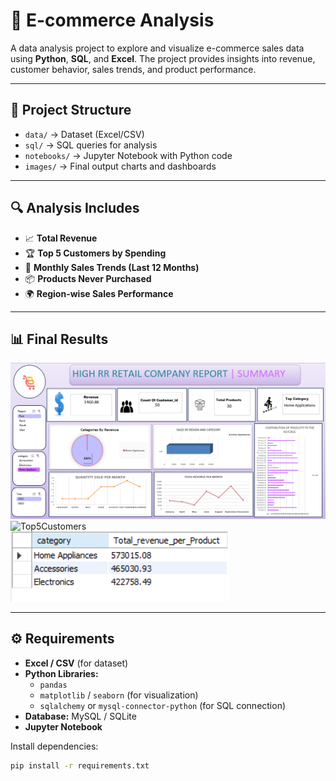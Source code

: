 # 🛒 E-commerce Analysis  

A data analysis project to explore and visualize e-commerce sales data using **Python**, **SQL**, and **Excel**. The project provides insights into revenue, customer behavior, sales trends, and product performance.  

---

## 📂 Project Structure
- `data/` → Dataset (Excel/CSV)  
- `sql/` → SQL queries for analysis  
- `notebooks/` → Jupyter Notebook with Python code  
- `images/` → Final output charts and dashboards  

---

## 🔍 Analysis Includes
- 📈 **Total Revenue**  
- 🏆 **Top 5 Customers by Spending**  
- 📅 **Monthly Sales Trends (Last 12 Months)**  
- 📦 **Products Never Purchased**  
- 🌍 **Region-wise Sales Performance**  

---

## 📊 Final Results
![Dashboard](Excel_dashboard_E-commerce.png)  
![Top5Customers](Final_result_screenshot/Top_5_customers.png)    
![category and total_revenue](Final_result_screenshot/category_and_total_revenue.png) 

---

## ⚙️ Requirements
- **Excel / CSV** (for dataset)  
- **Python Libraries:**  
  - `pandas`  
  - `matplotlib` / `seaborn` (for visualization)  
  - `sqlalchemy` or `mysql-connector-python` (for SQL connection)  
- **Database:** MySQL / SQLite  
- **Jupyter Notebook**  

Install dependencies:  
```bash
pip install -r requirements.txt
